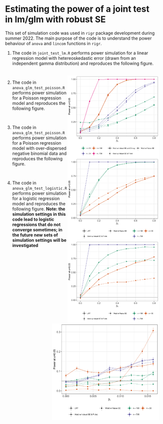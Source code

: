 # Estimating the power of a joint test in lm/glm with robust SE

This set of simulation code was used in `rigr` package development during summer 2022. The main purpose of the code is to understand the power behaviour of `anova` and `lincom` functions in `rigr`.

1. The code in `joint_test_lm.R` performs power simulation for a linear regression model with hetereoskedastic error (drawn from an independent gamma distribution) and reproduces the following figure.

<br>
<img src="./lm_hetero_anova_power.png" align="right" width="300px"/>

2. The code in `anova_glm_test_poisson.R` performs power simulation for a Poisson regression model and reproduces the following figure.

<br>
<img src="./glm_poisson_anova_power.png" align="right" width="300px"/>


3. The code in `anova_glm_test_poisson.R` performs power simulation for a Poisson regression model with over-dispersed negative binomial data and reproduces the following figure.

<br>
<img src="./glm_negbin_rate_anova_power.png" align="right" width="300px"/>


4. The code in `anova_glm_test_logistic.R` performs power simulation for a logistic regression model and reproduces the following figure. **Note: the simulation settings in this code lead to logistic regressions that do not converge sometimes; in the future new sets of simulation settings will be investigated**

<br>
<img src="./glm_logistic_anova_power.png" align="right" width="350px"/>

